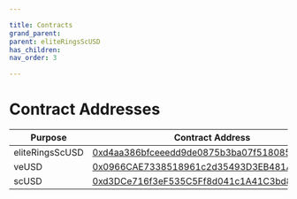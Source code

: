 ```yaml
---

title: Contracts
grand_parent:
parent: eliteRingsScUSD
has_children:
nav_order: 3

---
```


# Contract Addresses

Purpose            | Contract Address
------------------ | --------------------------------------------------------------------------------------------------------------------
eliteRingsScUSD    | [0xd4aa386bfceeedd9de0875b3ba07f51808592e22](https://sonicscan.org/token/0xd4aa386bfceeedd9de0875b3ba07f51808592e22)
veUSD              | [0x0966CAE7338518961c2d35493D3EB481A75bb86B](https://sonicscan.org/token/0x0966CAE7338518961c2d35493D3EB481A75bb86B)
scUSD              | [0xd3DCe716f3eF535C5Ff8d041c1A41C3bd89b97aE](https://sonicscan.org/token/0xd3DCe716f3eF535C5Ff8d041c1A41C3bd89b97aE)